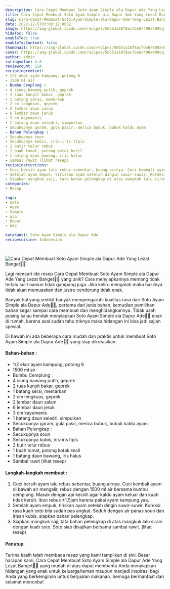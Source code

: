 ```yaml
---
description: Cara Cepat Membuat Soto Ayam Simple ala Dapur Ade Yang Lezat Banget"
title: Cara Cepat Membuat Soto Ayam Simple ala Dapur Ade Yang Lezat Banget
slug: Cara-Cepat-Membuat-Soto-Ayam-Simple-ala-Dapur-Ade-Yang-Lezat-Banget
date: 2022-12-5T03:09:12.063Z
image: https://img-global.cpcdn.com/recipes/56551a18f8ac7ba9/400x400cq70/photo.jpg
hideToc: false
enableToc: true
enableTocContent: false
thumbnail: https://img-global.cpcdn.com/recipes/56551a18f8ac7ba9/400x400cq70/photo.jpg
cover: https://img-global.cpcdn.com/recipes/56551a18f8ac7ba9/400x400cq70/photo.jpg
author: admin
ratingvalue: 4.8
reviewcount: 124
recipeingredient:
- 1/2 ekor ayam kampung, potong 6
- 1500 ml air
- Bumbu Cemplung :
- 4 siung bawang putih, geprek
- 2 ruas kunyit bakar, geprek
- 1 batang serai, memarkan
- 2 cm lengkuas, geprek
- 2 lembar daun salam
- 6 lembar daun jeruk
- 3 cm kayumanis
- 1 batang daun seledri, simpulkan
- Secukupnya garam, gula pasir, merica bubuk, bubuk kaldu ayam
- Bahan Pelengkap :
- Secukupnya soun
- Secukupnya kubis, iris-iris tipis
- 2 butir telur rebus
- 1 buah tomat, potong kotak kecil
- 1 batang daun bawang, iris halus
- Sambal rawit (lihat resep)
recipeinstructions:
- Cuci bersih ayam lalu rebus sebentar, buang airnya. Cuci kembali ayam di bawah air mengalir, rebus dengan 1500 ml air bersama bumbu cemplung. Masak dengan api keciiill agar kaldu ayam keluar dan kuah tidak keruh. Ibun rebus ±1,5jam karena pakai ayam kampung yaa.
- Setelah ayam empuk, tiriskan ayam setelah dingin suwir-suwir. Koreksi rasa kuah soto bila sudah pas angkat. Seduh dengan air panas soun dan irisan kubis, siapkan bahan pelengkap.
- Siapkan mangkuk saji, tata bahan pelengkap di atas mangkuk lalu siram dengan kuah soto. Soto siap disajikan bersama sambal rawit. (lihat resep)
categories:
- Resep

tags:
- Soto
- Ayam
- Simple
- ala
- Dapur
- Ade

katakunci: Soto Ayam Simple ala Dapur Ade
recipecuisine: Indonesian

---
```


![Cara Cepat Membuat Soto Ayam Simple ala Dapur Ade Yang Lezat Banget👩‍🍳](https://img-global.cpcdn.com/recipes/56551a18f8ac7ba9/400x400cq70/photo.jpg)

Lagi mencari ide resep Cara Cepat Membuat Soto Ayam Simple ala Dapur Ade Yang Lezat Banget👩‍🍳 yang unik? Cara menyiapkannya memang tidak terlalu sulit namun tidak gampang juga. Jika keliru mengolah maka hasilnya tidak akan memuaskan dan justru cenderung tidak enak.

Banyak hal yang sedikit banyak mempengaruhi kualitas rasa dari Soto Ayam Simple ala Dapur Ade👩‍🍳, pertama dari jenis bahan, kemudian pemilihan bahan segar sampai cara membuat dan menghidangkannya. Tidak usah pusing kalau hendak menyiapkan Soto Ayam Simple ala Dapur Ade👩‍🍳 enak di rumah, karena asal sudah tahu triknya maka hidangan ini bisa jadi sajian spesial.

Di bawah ini ada beberapa cara mudah dan praktis untuk membuat Soto Ayam Simple ala Dapur Ade👩‍🍳 yang siap dikreasikan.

<!--inarticleads1-->

#### Bahan-bahan :

- 1/2 ekor ayam kampung, potong 6
- 1500 ml air
- Bumbu Cemplung :
- 4 siung bawang putih, geprek
- 2 ruas kunyit bakar, geprek
- 1 batang serai, memarkan
- 2 cm lengkuas, geprek
- 2 lembar daun salam
- 6 lembar daun jeruk
- 3 cm kayumanis
- 1 batang daun seledri, simpulkan
- Secukupnya garam, gula pasir, merica bubuk, bubuk kaldu ayam
- Bahan Pelengkap :
- Secukupnya soun
- Secukupnya kubis, iris-iris tipis
- 2 butir telur rebus
- 1 buah tomat, potong kotak kecil
- 1 batang daun bawang, iris halus
- Sambal rawit (lihat resep)

<!--inarticleads2-->

#### Langkah-langkah membuat :

1. Cuci bersih ayam lalu rebus sebentar, buang airnya. Cuci kembali ayam di bawah air mengalir, rebus dengan 1500 ml air bersama bumbu cemplung. Masak dengan api keciiill agar kaldu ayam keluar dan kuah tidak keruh. Ibun rebus ±1,5jam karena pakai ayam kampung yaa.
1. Setelah ayam empuk, tiriskan ayam setelah dingin suwir-suwir. Koreksi rasa kuah soto bila sudah pas angkat. Seduh dengan air panas soun dan irisan kubis, siapkan bahan pelengkap.
1. Siapkan mangkuk saji, tata bahan pelengkap di atas mangkuk lalu siram dengan kuah soto. Soto siap disajikan bersama sambal rawit. (lihat resep)

#### Penutup

Terima kasih telah membaca resep yang kami tampilkan di sini. Besar harapan kami, Cara Cepat Membuat Soto Ayam Simple ala Dapur Ade Yang Lezat Banget👩‍🍳 yang mudah di atas dapat membantu Anda menyiapkan hidangan yang enak untuk keluarga/teman maupun menjadi inspirasi bagi Anda yang berkeinginan untuk berjualan makanan. Semoga bermanfaat dan selamat mencoba!